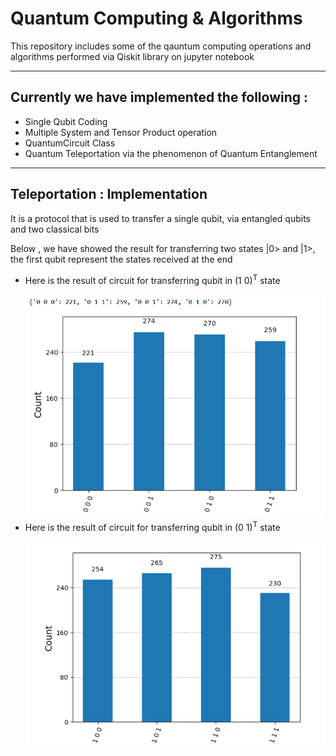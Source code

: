 # Quantum Computing & Algorithms
This repository includes some of the qauntum computing operations and algorithms performed via Qiskit library on jupyter notebook
<br>
<hr>
<h2>Currently we have implemented the following : </h2>
<ul>
  <li>Single Qubit Coding</li>
  <li>Multiple System and Tensor Product operation</li>
  <li>QuantumCircuit Class</li>
  <li>Quantum Teleportation via the phenomenon of Quantum Entanglement</li>
</ul>
<hr>
<h2>Teleportation : Implementation</h2>
<p>It is a protocol that is used to transfer a single qubit, via entangled qubits and two classical bits</p>
<p>Below , we have showed the result for transferring two states |0> and |1>, the first qubit represent the states received at the end
<ul>
  <li>Here is the result of circuit for transferring qubit in (1 0)<sup>T</sup> state<br><br><img src="asset/teleportation-qubit-0.png"></li>
  <li>Here is the result of circuit for transferring qubit in (0 1)<sup>T</sup> state<br><br><img src="asset/teleportation-qubit-1.png"></li>
</ul>
